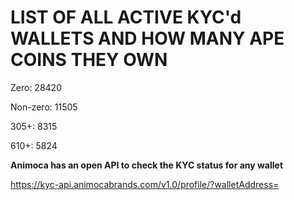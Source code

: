 # LIST OF ALL ACTIVE KYC'd WALLETS AND HOW MANY APE COINS THEY OWN

Zero: 28420

Non-zero: 11505

305+: 8315

610+: 5824

**Animoca has an open API to check the KYC status for any wallet**

https://kyc-api.animocabrands.com/v1.0/profile/?walletAddress=